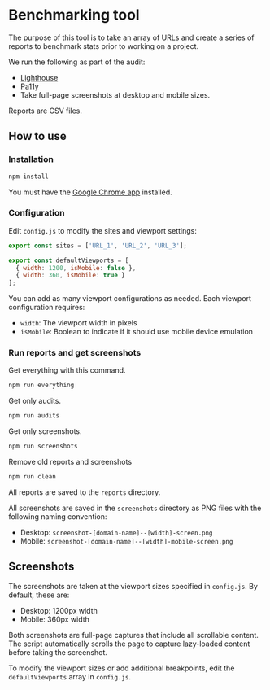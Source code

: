 # Benchmarking tool

The purpose of this tool is to take an array of URLs and create a series of reports to benchmark stats prior to working on a project.

We run the following as part of the audit:

* [Lighthouse](https://github.com/GoogleChrome/lighthouse/tree/main)
* [Pa11y](https://github.com/pa11y/pa11y)
* Take full-page screenshots at desktop and mobile sizes.

Reports are CSV files.

## How to use

### Installation

``` bash
npm install
```

You must have the [Google Chrome app](https://www.google.com/chrome/index.html) installed.

### Configuration

Edit `config.js` to modify the sites and viewport settings:

``` js
export const sites = ['URL_1', 'URL_2', 'URL_3'];

export const defaultViewports = [
  { width: 1200, isMobile: false },
  { width: 360, isMobile: true }
];
```

You can add as many viewport configurations as needed. Each viewport configuration requires:

* `width`: The viewport width in pixels
* `isMobile`: Boolean to indicate if it should use mobile device emulation

### Run reports and get screenshots

Get everything with this command.

``` bash
npm run everything
```

Get only audits.

``` bash
npm run audits
```

Get only screenshots.

``` bash
npm run screenshots
```

Remove old reports and screenshots

``` bash
npm run clean
```

All reports are saved to the `reports` directory.

All screenshots are saved in the `screenshots` directory as PNG files with the following naming convention:

* Desktop: `screenshot-[domain-name]--[width]-screen.png`
* Mobile: `screenshot-[domain-name]--[width]-mobile-screen.png`

## Screenshots

The screenshots are taken at the viewport sizes specified in `config.js`. By default, these are:

* Desktop: 1200px width
* Mobile: 360px width

Both screenshots are full-page captures that include all scrollable content. The script automatically scrolls the page to capture lazy-loaded content before taking the screenshot.

To modify the viewport sizes or add additional breakpoints, edit the `defaultViewports` array in `config.js`.
